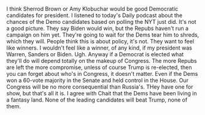 I think Sherrod Brown or Amy Klobuchar would be good Democratic candidates for president. I listened to today's Daily podcast about the chances of the Demo candidates based on polling the NYT just did. It's not a good picture. They say Biden would win, but the Repubs haven't run a campaign on him yet. They're going to wait for the Dems tear him to shreds, which they will. People think this is about policy, it's not. They want to feel like winners. I wouldn't feel like a winner, of any kind, if my president was Warren, Sanders or Biden. Ugh. Anyway if a Democrat is elected what they'll do will depend totally on the makeup of Congress. The more Repubs are left the more compromise, unless of course Trump is re-elected, then you can forget about who's in Congress, it doesn't matter. Even if the Dems won a 60-vote majority in the Senate and held control in the House. Our Congress will be no more consequential than Russia's. THey have one for show, but that's all it is. I agree with Chait that the Dems have been living in a fantasy land. None of the leading candidates will beat Trump, none of them. 
